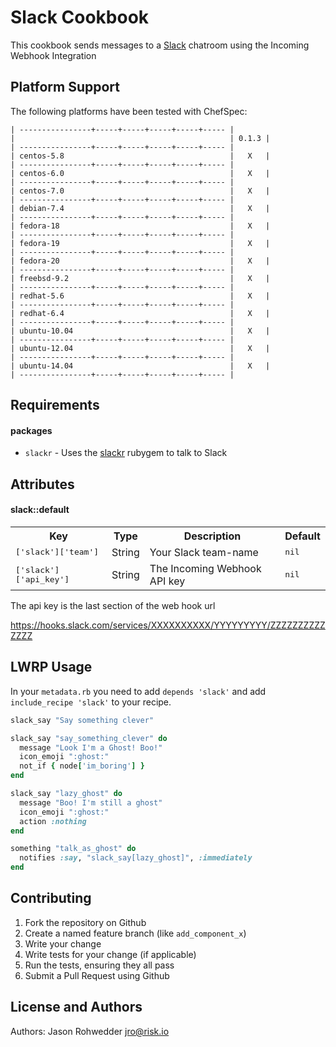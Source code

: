 Slack Cookbook
==============

This cookbook sends messages to a [Slack](http://www.slack.com) chatroom using the Incoming
Webhook Integration

Platform Support
----------------
The following platforms have been tested with ChefSpec:

```
| ----------------+-----+-----+-----+-----+----- |
|                                                | 0.1.3 |
| ----------------+-----+-----+-----+-----+----- |
| centos-5.8                                     |   X   |
| ----------------+-----+-----+-----+-----+----- |
| centos-6.0                                     |   X   |
| ----------------+-----+-----+-----+-----+----- |
| centos-7.0                                     |   X   |
| ----------------+-----+-----+-----+-----+----- |
| debian-7.4                                     |   X   |
| ----------------+-----+-----+-----+-----+----- |
| fedora-18                                      |   X   |
| ----------------+-----+-----+-----+-----+----- |
| fedora-19                                      |   X   |
| ----------------+-----+-----+-----+-----+----- |
| fedora-20                                      |   X   |
| ----------------+-----+-----+-----+-----+----- |
| freebsd-9.2                                    |   X   |
| ----------------+-----+-----+-----+-----+----- |
| redhat-5.6                                     |   X   |
| ----------------+-----+-----+-----+-----+----- |
| redhat-6.4                                     |   X   |
| ----------------+-----+-----+-----+-----+----- |
| ubuntu-10.04                                   |   X   |
| ----------------+-----+-----+-----+-----+----- |
| ubuntu-12.04                                   |   X   |
| ----------------+-----+-----+-----+-----+----- |
| ubuntu-14.04                                   |   X   |
| ----------------+-----+-----+-----+-----+----- |
```

Requirements
------------

#### packages
- `slackr` - Uses the [slackr](https://github.com/risk-io/slackr)
  rubygem to talk to Slack

Attributes
----------

#### slack::default
<table>
  <tr>
    <th>Key</th>
    <th>Type</th>
    <th>Description</th>
    <th>Default</th>
  </tr>
  <tr>
    <td><tt>['slack']['team']</tt></td>
    <td>String</td>
    <td>Your Slack team-name</td>
    <td><tt>nil</tt></td>
  </tr>
  <tr>
    <td><tt>['slack']['api_key']</tt></td>
    <td>String</td>
    <td>The Incoming Webhook API key</td>
    <td><tt>nil</tt></td>
  </tr>
</table>

The api key is the last section of the web hook url

https://hooks.slack.com/services/XXXXXXXXXX/YYYYYYYYY/ZZZZZZZZZZZZZZ

LWRP Usage
-----
In your `metadata.rb` you need to add `depends 'slack'` and add `include_recipe 'slack'` to your recipe.

```ruby
slack_say "Say something clever"
```

```ruby
slack_say "say_something_clever" do
  message "Look I'm a Ghost! Boo!"
  icon_emoji ":ghost:"
  not_if { node['im_boring'] }
end
```

```ruby
slack_say "lazy_ghost" do
  message "Boo! I'm still a ghost"
  icon_emoji ":ghost:"
  action :nothing
end

something "talk_as_ghost" do
  notifies :say, "slack_say[lazy_ghost]", :immediately
end
```

Contributing
------------
1. Fork the repository on Github
2. Create a named feature branch (like `add_component_x`)
3. Write your change
4. Write tests for your change (if applicable)
5. Run the tests, ensuring they all pass
6. Submit a Pull Request using Github

License and Authors
-------------------
Authors: Jason Rohwedder <jro@risk.io>
